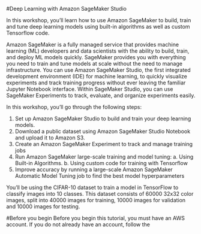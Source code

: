#Deep Learning with Amazon SageMaker Studio


In this workshop, you’ll learn how to use Amazon SageMaker to build, train and tune deep learning models using built-in algorithms as well as custom Tensorflow code. 

Amazon SageMaker is a fully managed service that provides machine learning (ML) developers and data scientists with the ability to build, train, and deploy ML models quickly. SageMaker provides you with everything you need to train and tune models at scale without the need to manage infrastructure. You can use Amazon SageMaker Studio, the first integrated development environment (IDE) for machine learning, to quickly visualize experiments and track training progress without ever leaving the familiar Jupyter Notebook interface. Within SageMaker Studio, you can use SageMaker Experiments to track, evaluate, and organize
experiments easily.


In this workshop, you’ll go through the following steps:
1. Set up Amazon SageMaker Studio to build and train your deep learning models. 
2. Download a public dataset using Amazon SageMaker Studio Notebook and upload it to Amazon S3.
3. Create an Amazon SageMaker Experiment to track and manage training jobs
4. Run Amazon SageMaker large-scale training and model tuning:
	a. Using Built-in Algorithms. 
	b. Using custom code for training with Tensorflow
5. Improve accuracy by running a large-scale Amazon SageMaker Automatic Model Tuning job to find the best model hyperparameters

You’ll be using the CIFAR-10 dataset to train a model in TensorFlow to classify images into 10 classes. This
dataset consists of 60000 32x32 color images, split into 40000 images for training, 10000 images for validation
and 10000 images for testing.


#Before you begin
Before you begin this tutorial, you must have an AWS account. If you do not already have an account, follow the 






